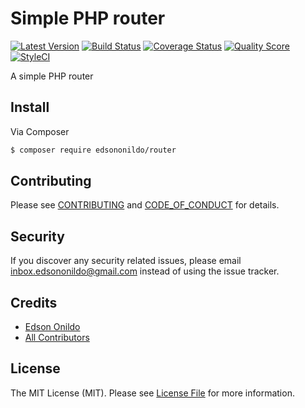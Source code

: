 # Simple PHP router

[![Latest Version][ico-version]][link-version]
[![Build Status][ico-travis]][link-travis]
[![Coverage Status][ico-scrutinizer]][link-scrutinizer]
[![Quality Score][ico-code-quality]][link-code-quality]
[![StyleCI][ico-styleci]][link-styleci]

A simple PHP router

## Install

Via Composer

``` sh
$ composer require edsononildo/router
```

## Contributing

Please see [CONTRIBUTING](CONTRIBUTING.md) and [CODE_OF_CONDUCT](CODE_OF_CONDUCT.md) for details.

## Security

If you discover any security related issues, please email inbox.edsononildo@gmail.com instead of using the issue tracker.

## Credits

- [Edson Onildo][link-author]
- [All Contributors][link-contributors]

## License

The MIT License (MIT). Please see [License File](LICENSE.md) for more information.

[ico-version]: https://img.shields.io/github/release/EdsonOnildoJR/Router.svg?style=flat-square
[ico-travis]: https://img.shields.io/travis/EdsonOnildoJR/Router/master.svg?style=flat-square
[ico-scrutinizer]: https://img.shields.io/scrutinizer/coverage/g/EdsonOnildoJR/Router.svg?style=flat-square
[ico-code-quality]: https://img.shields.io/scrutinizer/g/EdsonOnildoJR/Router.svg?style=flat-square
[ico-styleci]: https://styleci.io/repos/124523883/shield?branch=master

[link-version]:https://github.com/EdsonOnildoJR/Router/releases
[link-travis]: https://travis-ci.org/EdsonOnildoJR/Router
[link-scrutinizer]: https://scrutinizer-ci.com/g/EdsonOnildoJR/Router/code-structure
[link-code-quality]: https://scrutinizer-ci.com/g/EdsonOnildoJR/Router
[link-styleci]: https://styleci.io/repos/124523883
[link-author]: https://github.com/EdsonOnildoJR
[link-contributors]: https://github.com/EdsonOnildoJR/Router/contributors
